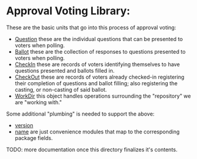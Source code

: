# Approval Voting Library:

These are the basic units that go into this process of approval voting:

* [Question](./Question.js) these are the individual questions that can be presented to voters when polling.
* [Ballot](./Ballot.js) these are the collection of responses to questions presented to voters when polling.
* [CheckIn](./CheckIn.js) these are records of voters identifying themselves to have questions presented and ballots filled in.
* [CheckOut](./CheckOut.js) these are records of voters already checked-in registering their completion of questions and ballot filling; also registering the casting, or non-casting of said ballot. 
* [WorkDir](./WorkDir.js) this object handles operations surrounding the "repository" we are "working with."


Some additional "plumbing" is needed to support the above:

* [version](./version.js)
* [name](./name.js) are just convenience modules that map to the corresponding package fields.

TODO: more documentation once this directory finalizes it's contents.